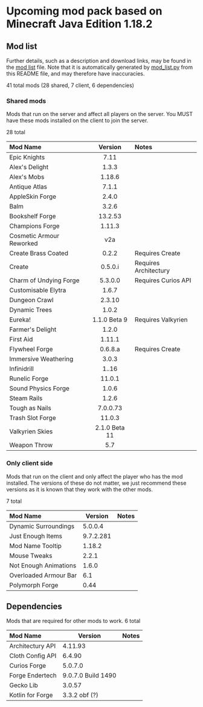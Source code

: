 # Upcoming mod pack based on Minecraft Java Edition 1.18.2

## Mod list

Further details, such as a description and download links, may be found in the [mod list](src/mod_list.md) file.
Note that it is automatically generated by [mod_list.py](src/mod_list.py) from this README file, and may therefore have 
inaccuracies.

41 total mods (28 shared, 7 client, 6 dependencies)

### Shared mods

Mods that run on the server and affect all players on the server. You MUST have these mods installed on the client to
join the server.

28 total

| Mod Name                 |    Version    | Notes                 |
|:-------------------------|:-------------:|:----------------------|
| Epic Knights             |     7.11      |                       |
| Alex's Delight           |     1.3.3     |                       |
| Alex's Mobs              |    1.18.6     |                       |
| Antique Atlas            |     7.1.1     |                       |
| AppleSkin Forge          |     2.4.0     |                       |
| Balm                     |     3.2.6     |                       |
| Bookshelf Forge          |    13.2.53    |                       |
| Champions Forge          |    1.11.3     |                       |
| Cosmetic Armour Reworked |      v2a      |                       |
| Create Brass Coated      |     0.2.2     | Requires Create       | 
| Create                   |    0.5.0.i    | Requires Architectury |
| Charm of Undying Forge   |    5.3.0.0    | Requires Curios API   | 
| Customisable Elytra      |     1.6.7     |                       |
| Dungeon Crawl            |    2.3.10     |                       |
| Dynamic Trees            |     1.0.2     |                       |
| Eureka!                  | 1.1.0 Beta 9  | Requires Valkyrien    |
| Farmer's Delight         |     1.2.0     |                       |
| First Aid                |    1.11.1     |                       |
| Flywheel Forge           |    0.6.8.a    | Requires Create       | 
| Immersive Weathering     |     3.0.3     |                       |
| Infinidrill              |     1..16     |                       |
| Runelic Forge            |    11.0.1     |                       |
| Sound Physics Forge      |     1.0.6     |                       |
| Steam Rails              |     1.2.6     |                       |
| Tough as Nails           |   7.0.0.73    |                       |
| Trash Slot Forge         |    11.0.3     |                       |
| Valkyrien Skies          | 2.1.0 Beta 11 |                       |
| Weapon Throw             |      5.7      |                       |

### Only client side

Mods that run on the client and only affect the player who has the mod installed.
The versions of these do not matter, we just recommend these versions as it is known that they work with the other mods.

7 total

| Mod Name               | Version   | Notes |
|:-----------------------|-----------|-------|
| Dynamic Surroundings   | 5.0.0.4   |       |
| Just Enough Items      | 9.7.2.281 |       |
| Mod Name Tooltip       | 1.18.2    |       |
| Mouse Tweaks           | 2.2.1     |       |
| Not Enough Animations  | 1.6.0     |       |
| Overloaded Armour Bar  | 6.1       |       |
| Polymorph Forge        | 0.44      |       |

## Dependencies
Mods that are required for other mods to work.
6 total

| Mod Name          | Version            | Notes |
|:------------------|--------------------|-------|
| Architectury API  | 4.11.93            |       |
| Cloth Config API  | 6.4.90             |       |
| Curios Forge      | 5.0.7.0            |       |
| Forge Endertech   | 9.0.7.0 Build 1490 |       |
| Gecko Lib         | 3.0.57             |       |
| Kotlin for Forge  | 3.3.2 obf (?)      |       |
